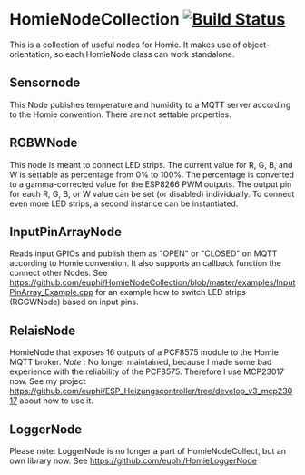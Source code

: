 # HomieNodeCollection [![Build Status](https://travis-ci.org/euphi/HomieNodeCollection.svg?branch=master)](https://travis-ci.org/euphi/HomieNodeCollection)

This is a collection of useful nodes for Homie. It makes use of object-orientation, so each HomieNode class can work standalone.

## Sensornode

This Node pubishes temperature and humidity to a MQTT server according to the Homie convention. There are not settable properties.

## RGBWNode

This node is meant to connect LED strips. The current value for R, G, B, and W is settable as percentage from 0% to 100%.
The percentage is converted to a gamma-corrected value for the ESP8266 PWM outputs.
The output pin for each R, G, B, or W value can be set (or disabled) individually.
To connect even more LED strips, a second instance can be instantiated.

## InputPinArrayNode

Reads input GPIOs and publish them as "OPEN" or "CLOSED" on MQTT according to Homie convention. It also supports an callback function the connect other Nodes. See https://github.com/euphi/HomieNodeCollection/blob/master/examples/InputPinArray_Example.cpp for an example how to switch LED strips (RGGWNode) based on input pins.

## RelaisNode

HomieNode that exposes 16 outputs of a PCF8575 module to the Homie MQTT broker.
_Note_ : No longer maintained, because I made some bad experience with the reliability of the PCF8575. Therefore I use MCP23017 now. See my project https://github.com/euphi/ESP_Heizungscontroller/tree/develop_v3_mcp23017 about how to use it.



## LoggerNode

Please note: LoggerNode is no longer a part of HomieNodeCollect, but an own library now. See https://github.com/euphi/HomieLoggerNode
